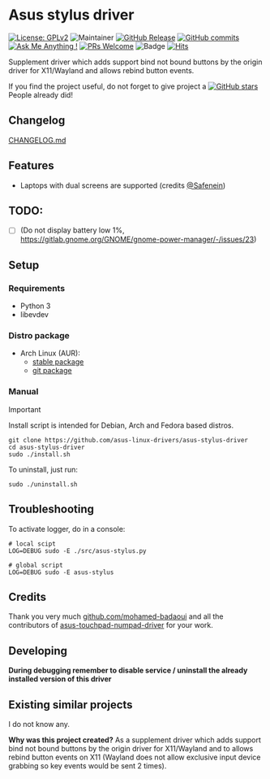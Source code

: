 # Asus stylus driver

[![License: GPLv2](https://img.shields.io/badge/License-GPL_v2-blue.svg)](https://www.gnu.org/licenses/old-licenses/gpl-2.0.en.html)
![Maintainer](https://img.shields.io/badge/maintainer-ldrahnik-blue)
[![GitHub Release](https://img.shields.io/github/release/asus-linux-drivers/asus-stylus-driver.svg?style=flat)](https://github.com/asus-linux-drivers/asus-stylus-driver/releases)
[![GitHub commits](https://img.shields.io/github/commits-since/asus-linux-drivers/asus-stylus-driver/v1.2.0.svg)](https://GitHub.com/asus-linux-drivers/asus-stylus-driver/commit/)
[![Ask Me Anything !](https://img.shields.io/badge/Ask%20about-anything-1abc9c.svg)](https://github.com/asus-linux-drivers/asus-stylus-driver/issues/new/choose)
[![PRs Welcome](https://img.shields.io/badge/PRs-welcome-brightgreen.svg?style=flat-square)](http://makeapullrequest.com)
![Badge](https://hitscounter.dev/api/hit?url=https%3A%2F%2Fgithub.com%2Fasus-linux-drivers%2Fasus-stylus-driver&label=Visitors&icon=suit-heart-fill&color=%23e35d6a)
[![Hits](https://hits.seeyoufarm.com/api/count/incr/badge.svg?url=https%3A%2F%2Fgithub.com%2Fasus-linux-drivers%2Fasus-stylus-driver&count_bg=%2379C83D&title_bg=%23555555&icon=&icon_color=%23E7E7E7&title=hits&edge_flat=false)](https://hits.seeyoufarm.com)

Supplement driver which adds support bind not bound buttons by the origin driver for X11/Wayland and allows rebind button events.

If you find the project useful, do not forget to give project a [![GitHub stars](https://img.shields.io/github/stars/asus-linux-drivers/asus-stylus-driver.svg?style=flat-square)](https://github.com/asus-linux-drivers/asus-stylus-driver/stargazers) People already did!

## Changelog

[CHANGELOG.md](CHANGELOG.md)

## Features

- Laptops with dual screens are supported (credits [@Safenein](https://github.com/Safenein))

## TODO:

- [ ] (Do not display battery low 1%, https://gitlab.gnome.org/GNOME/gnome-power-manager/-/issues/23)

## Setup

### Requirements

- Python 3
- libevdev

### Distro package

- Arch Linux (AUR):
	- [stable package](https://aur.archlinux.org/packages/asus-stylus-driver)
	- [git package](https://aur.archlinux.org/packages/asus-stylus-driver-git)

### Manual

> [!IMPORTANT]
> Install script is intended for Debian, Arch and Fedora based distros.

```
git clone https://github.com/asus-linux-drivers/asus-stylus-driver
cd asus-stylus-driver
sudo ./install.sh
```

To uninstall, just run:
```
sudo ./uninstall.sh
```

## Troubleshooting

To activate logger, do in a console:
```
# local scipt
LOG=DEBUG sudo -E ./src/asus-stylus.py

# global script
LOG=DEBUG sudo -E asus-stylus
```

## Credits

Thank you very much [github.com/mohamed-badaoui](github.com/mohamed-badaoui) and all the contributors of [asus-touchpad-numpad-driver](https://github.com/mohamed-badaoui/asus-touchpad-numpad-driver) for your work.

## Developing

**During debugging remember to disable service / uninstall the already installed version of this driver**

## Existing similar projects

I do not know any.

**Why was this project created?** As a supplement driver which adds support bind not bound buttons by the origin driver for X11/Wayland and to allows rebind button events on X11 (Wayland does not allow exclusive input device grabbing so key events would be sent 2 times).
